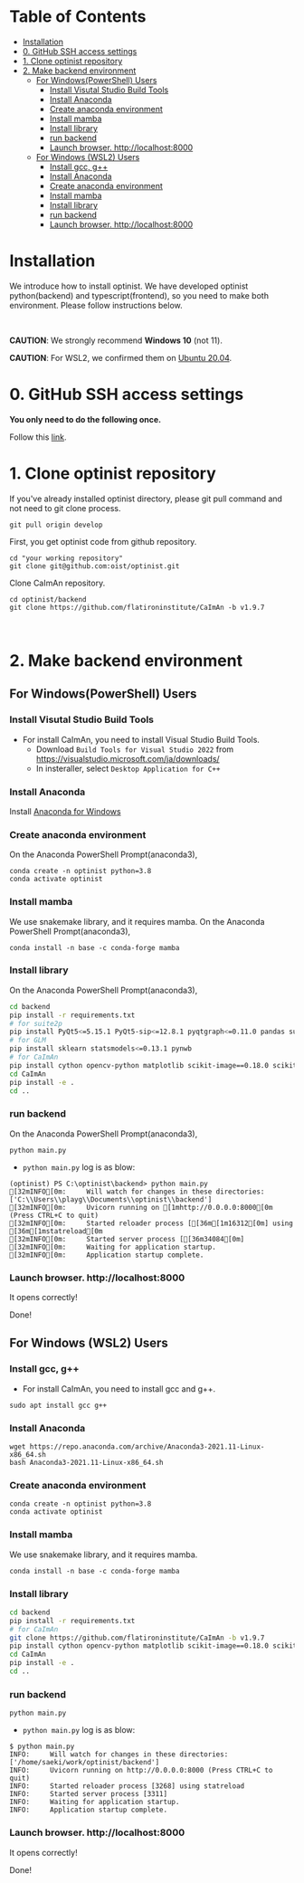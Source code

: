 Table of Contents
=================

* [Installation](#installation)
* [0. GitHub SSH access settings](#0-github-ssh-access-settings)
* [1. Clone optinist repository](#1-clone-optinist-repository)
* [2. Make backend environment](#2-make-backend-environment)
   * [For Windows(PowerShell) Users](#for-windowspowershell-users)
      * [Install Visutal Studio Build Tools](#install-visutal-studio-build-tools)
      * [Install Anaconda](#install-anaconda)
      * [Create anaconda environment](#create-anaconda-environment)
      * [Install mamba](#install-mamba)
      * [Install library](#install-library)
      * [run backend](#run-backend)
      * [Launch browser.  <a href="http://localhost:8000" rel="nofollow">http://localhost:8000</a>](#launch-browser--httplocalhost8000)
   * [For Windows (WSL2) Users](#for-windows-wsl2-users)
      * [Install gcc, g++](#install-gcc-g)
      * [Install Anaconda](#install-anaconda-1)
      * [Create anaconda environment](#create-anaconda-environment-1)
      * [Install mamba](#install-mamba-1)
      * [Install library](#install-library-1)
      * [run backend](#run-backend-1)
      * [Launch browser.  <a href="http://localhost:8000" rel="nofollow">http://localhost:8000</a>](#launch-browser--httplocalhost8000-1)

# Installation
We introduce how to install optinist.
We have developed optinist python(backend) and typescript(frontend), so you need to make both environment.
Please follow instructions below.

<br />

**CAUTION**: We strongly recommend **Windows 10** (not 11).

**CAUTION**: For WSL2, we confirmed them on [Ubuntu 20.04](https://www.microsoft.com/ja-jp/p/ubuntu-2004-lts/9n6svws3rx71).


# 0. GitHub SSH access settings
**You only need to do the following once.**

Follow this [link](installation_github_settings.md).

# 1. Clone optinist repository
If you've already installed optinist directory, please git pull command and not need to git clone process.
```
git pull origin develop
```

First, you get optinist code from github repository.
```
cd "your working repository"
git clone git@github.com:oist/optinist.git
```
Clone CaImAn repository.
```
cd optinist/backend
git clone https://github.com/flatironinstitute/CaImAn -b v1.9.7
```
<br />

# 2. Make backend environment

## For Windows(PowerShell) Users
### Install Visutal Studio Build Tools
- For install CaImAn, you need to install Visual Studio Build Tools.
  - Download `Build Tools for Visual Studio 2022` from https://visualstudio.microsoft.com/ja/downloads/
  - In insteraller, select `Desktop Application for C++`
### Install Anaconda
Install [Anaconda for Windows](https://www.anaconda.com/products/individual)
### Create anaconda environment
On the Anaconda PowerShell Prompt(anaconda3),
```
conda create -n optinist python=3.8
conda activate optinist
```
### Install mamba
We use snakemake library, and it requires mamba.
On the Anaconda PowerShell Prompt(anaconda3),
```
conda install -n base -c conda-forge mamba
```
### Install library
On the Anaconda PowerShell Prompt(anaconda3),
```bash
cd backend
pip install -r requirements.txt
# for suite2p
pip install PyQt5<=5.15.1 PyQt5-sip<=12.8.1 pyqtgraph<=0.11.0 pandas suite2p<=0.10.3
# for GLM
pip install sklearn statsmodels<=0.13.1 pynwb
# for CaImAn
pip install cython opencv-python matplotlib scikit-image==0.18.0 scikit-learn ipyparallel holoviews watershed tensorflow
cd CaImAn
pip install -e .
cd ..
```
### run backend
On the Anaconda PowerShell Prompt(anaconda3),
```
python main.py
```
- `python main.py` log is as blow:
```
(optinist) PS C:\optinist\backend> python main.py
[32mINFO[0m:     Will watch for changes in these directories: ['C:\\Users\\playg\\Documents\\optinist\\backend']
[32mINFO[0m:     Uvicorn running on [1mhttp://0.0.0.0:8000[0m (Press CTRL+C to quit)
[32mINFO[0m:     Started reloader process [[36m[1m16312[0m] using [36m[1mstatreload[0m
[32mINFO[0m:     Started server process [[36m34084[0m]
[32mINFO[0m:     Waiting for application startup.
[32mINFO[0m:     Application startup complete.
```
### Launch browser.  http://localhost:8000
It opens correctly!

Done!

## For Windows (WSL2) Users
### Install gcc, g++
- For install CaImAn, you need to install gcc and g++.
```
sudo apt install gcc g++
```
### Install Anaconda
```
wget https://repo.anaconda.com/archive/Anaconda3-2021.11-Linux-x86_64.sh
bash Anaconda3-2021.11-Linux-x86_64.sh
```
### Create anaconda environment
```
conda create -n optinist python=3.8
conda activate optinist
```
### Install mamba
We use snakemake library, and it requires mamba.
```
conda install -n base -c conda-forge mamba
```
### Install library
```bash
cd backend
pip install -r requirements.txt
# for CaImAn
git clone https://github.com/flatironinstitute/CaImAn -b v1.9.7
pip install cython opencv-python matplotlib scikit-image==0.18.0 scikit-learn ipyparallel holoviews watershed tensorflow
cd CaImAn
pip install -e .
cd ..
```
### run backend
```
python main.py
```
- `python main.py` log is as blow:
```
$ python main.py
INFO:     Will watch for changes in these directories: ['/home/saeki/work/optinist/backend']
INFO:     Uvicorn running on http://0.0.0.0:8000 (Press CTRL+C to quit)
INFO:     Started reloader process [3268] using statreload
INFO:     Started server process [3311]
INFO:     Waiting for application startup.
INFO:     Application startup complete.
```
### Launch browser.  http://localhost:8000
It opens correctly!

Done!
